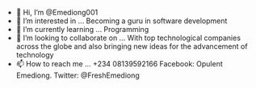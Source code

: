 - 👋 Hi, I’m @Emediong001
- 👀 I’m interested in ... Becoming a guru in software development
- 🌱 I’m currently learning ... Programming
- 💞️ I’m looking to collaborate on ... With top technological companies across the globe and also bringing new ideas for the advancement of technology
- 📫 How to reach me ... +234 08139592166 Facebook: Opulent Emediong. Twitter: @FreshEmediong

<!---
Emediong001/Emediong001 is a ✨ special ✨ repository because its `README.md` (this file) appears on your GitHub profile.
You can click the Preview link to take a look at your changes.
--->
